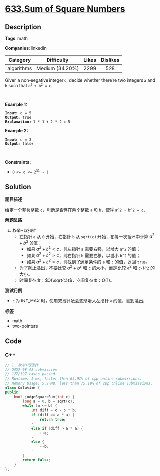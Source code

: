 # [633.Sum of Square Numbers](https://leetcode.com/problems/sum-of-square-numbers/description/)

## Description

**Tags**: math

**Companies**: linkedin

|  Category  |   Difficulty    | Likes | Dislikes |
| :--------: | :-------------: | :---: | :------: |
| algorithms | Medium (34.20%) | 2299  |   528    |

<p>Given a non-negative integer <code>c</code>, decide whether there&#39;re two integers <code>a</code> and <code>b</code> such that <code>a<sup>2</sup> + b<sup>2</sup> = c</code>.</p>
<p>&nbsp;</p>
<p><strong class="example">Example 1:</strong></p>
<pre><code><strong>Input:</strong> c = 5
<strong>Output:</strong> true
<strong>Explanation:</strong> 1 * 1 + 2 * 2 = 5</code></pre>
<p><strong class="example">Example 2:</strong></p>
<pre><code><strong>Input:</strong> c = 3
<strong>Output:</strong> false</code></pre>
<p>&nbsp;</p>
<p><strong>Constraints:</strong></p>
<ul>
  <li><code>0 &lt;= c &lt;= 2<sup>31</sup> - 1</code></li>
</ul>

## Solution

**题目描述**

给定一个非负整数 `c`，判断是否存在两个整数 `a` 和 `b`，使得 `a^2 + b^2 = c`。

**解题思路**

1. 枚举+双指针
   - 左指针 `a` 从 `0` 开始，右指针 `b` 从 `sqrt(c)` 开始，在每一次循环中计算 $a^2+b^2$ 的值：
     - 如果 $a^2+b^2<c$，则左指针 `a` 需要右移，以增大 `a^2` 的值；
     - 如果 $a^2+b^2>c$，则右指针 `b` 需要左移，以减小 `b^2` 的值；
     - 如果 $a^2+b^2=c$，则找到了满足条件的 `a` 和 `b` 的值，返回 `true`。
   - 为了防止溢出，不要比较 $a^2+b^2$ 和 `c` 的大小，而是比较 $a^2$ 和 `c-b^2` 的大小。
   - 时间复杂度：$O(\sqrt{c})$，空间复杂度：$O(1)$。

**测试用例**

- `c` 为 INT_MAX 时，使用双指针法会逐渐增大左指针 `a` 的值，直到溢出。

**标签**

- math
- two-pointers

<!-- code start -->
## Code

### C++

```cpp
// 1. 枚举+双指针
// 2023-08-02 submission
// 127/127 cases passed
// Runtime: 3 ms, faster than 65.98% of cpp online submissions.
// Memory Usage: 5.9 MB, less than 75.19% of cpp online submissions.
class Solution {
public:
    bool judgeSquareSum(int c) {
        long a = 0, b = sqrt(c);
        while (a <= b) {
            int diff = c - b * b;
            if (diff == a * a) {
                return true;
            }
            else if (diff > a * a) {
                ++a;
            }
            else {
                --b;
            }
        }
        return false;
    }
};
```

<!-- code end -->
